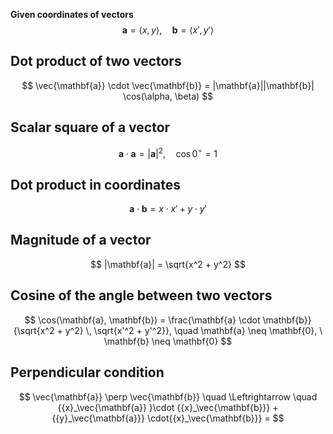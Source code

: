 
**Given coordinates of vectors**
$$
\mathbf{a} = \langle x, y \rangle, \quad \mathbf{b} = \langle x', y' \rangle
$$

## Dot product of two vectors
$$
\vec{\mathbf{a}} \cdot \vec{\mathbf{b}} = |\mathbf{a}||\mathbf{b}| \cos(\alpha, \beta)
$$

## Scalar square of a vector
$$
\mathbf{a} \cdot \mathbf{a} = |\mathbf{a}|^2, \quad \cos 0^\circ = 1
$$

## Dot product in coordinates
$$
\mathbf{a} \cdot \mathbf{b} = x\cdot x' + y\cdot y'
$$

## Magnitude of a vector
$$
|\mathbf{a}| = \sqrt{x^2 + y^2}
$$

## Cosine of the angle between two vectors
$$
\cos(\mathbf{a}, \mathbf{b}) =
\frac{\mathbf{a} \cdot \mathbf{b}}
{\sqrt{x^2 + y^2} \, \sqrt{x'^2 + y'^2}}, 
\quad \mathbf{a} \neq \mathbf{0}, \ \mathbf{b} \neq \mathbf{0}
$$

## Perpendicular condition
$$
\vec{\mathbf{a}} \perp \vec{\mathbf{b}} \quad \Leftrightarrow \quad {{x}_\vec{\mathbf{a}} }\cdot {{x}_\vec{\mathbf{b}}} + {{y}_\vec{\mathbf{a}}} \cdot{{x}_\vec{\mathbf{b}}} =
$$
